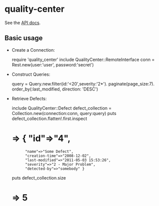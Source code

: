 quality-center
==============

See the [API docs](http://qualitycenter:8080/qcbin/Help/doc_library/api_refs/REST/webframe.html).

Basic usage
-----------

   - Create a Connection:

        require 'quality_center'
        include QualityCenter::RemoteInterface
        conn = Rest.new(user:'user', password:'secret')
     

   - Construct Queries:

        query = Query.new.filter(id:'<20',severity:'2*').
                      paginate(page_size:7).
                      order_by(:last_modified, direction: 'DESC')


   - Retrieve Defects:
            
        include QualityCenter::Defect
        defect_collection = Collection.new(connection:conn, query:query)
        puts defect_collection.flatten!.first.inspect
        # => { "id"=>"4",
               "name"=>"Some Defect",
               "creation-time"=>"2008-12-02",
               "last-modified"=>"2011-05-03 15:53:26",
               "severity"=>"2 - Major Problem",
               "detected-by"=>"somebody" }
        puts defect_collection.size
        # => 5
